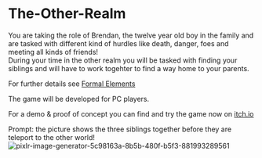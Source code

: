 # The-Other-Realm

You are taking the role of Brendan, the twelve year old boy in the family and are tasked with different kind of hurdles like death, danger, foes and meeting all kinds of friends! </br>
During your time in the other realm you will be tasked with finding your siblings and will have to work togehter to find a way home to your parents. </br>

For further details see [Formal Elements](https://github.com/HolyTrie/The-Other-Realm/blob/main/formal-elements.md)

The game will be developed for PC players. </br>

For a demo & proof of concept you can find and try the game now on [itch.io](https://holytrie.itch.io/the-other-realm) </br>

Prompt: the picture shows the three siblings together before they are teleport to the other world!
![pixlr-image-generator-5c98163a-8b5b-480f-b5f3-881993289561](https://github.com/HolyTrie/The-Other-Realm/assets/73894107/590cba7e-a090-4395-98af-36071be85317)
